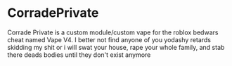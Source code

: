 # CorradePrivate

Corrade Private is a custom module/custom vape for the roblox bedwars cheat named Vape V4. I better not find anyone of you yodashy retards skidding my shit or i will swat your house, rape your whole family, and stab there deads bodies until they don't exist anymore
